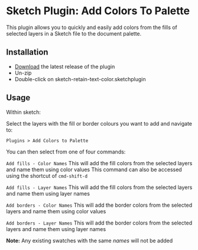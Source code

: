 # Sketch Plugin: Add Colors To Palette

This plugin allows you to quickly and easily add colors from the fills of selected layers in a Sketch file to the document palette.

## Installation

- [Download](../../releases/latest/download/add-colors-to-palette.sketchplugin.zip) the latest release of the plugin
- Un-zip
- Double-click on sketch-retain-text-color.sketchplugin


## Usage

Within sketch:

Select the layers with the fill or border colours you want to add and navigate to:

`Plugins > Add Colors to Palette`

You can then select from one of four commands:

`Add fills - Color Names`
This will add the fill colors from the selected layers and name them using color values
This command can also be accessed using the shortcut of `cmd-shift-d`

`Add fills - Layer Names`
This will add the fill colors from the selected layers and name them using layer names

`Add borders - Color Names`
This will add the border colors from the selected layers and name them using color values

`Add borders - Layer Names`
This will add the border colors from the selected layers and name them using layer names


**Note:** Any existing swatches with the same *names* will not be added
